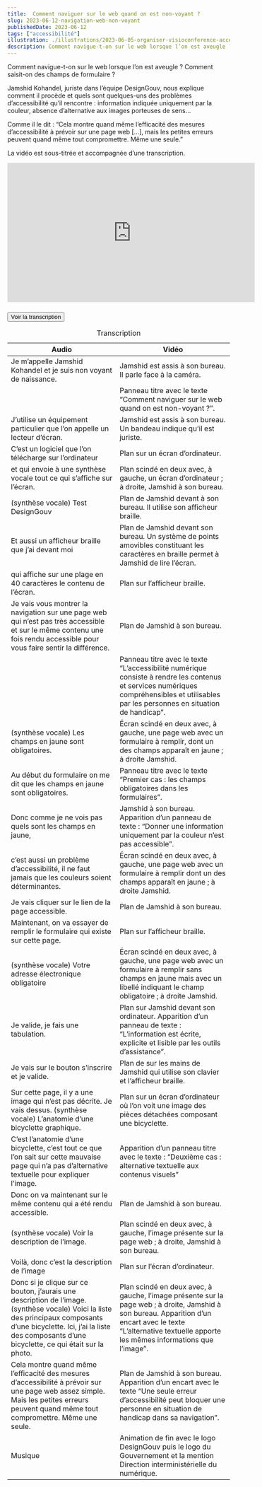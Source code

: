 ```yaml
---
title:  Comment naviguer sur le web quand on est non-voyant ?
slug: 2023-06-12-navigation-web-non-voyant
publishedDate: 2023-06-12
tags: ["accessibilité"]
illustration: ./illustrations/2023-06-05-organiser-visioconference-accessible.png
description: Comment navigue-t-on sur le web lorsque l’on est aveugle ? Comment saisit-on des champs de formulaire ?  
---
```


Comment navigue-t-on sur le web lorsque l’on est aveugle ? Comment saisit-on des champs de formulaire ? 

Jamshid Kohandel, juriste dans l’équipe DesignGouv, nous explique comment il procède et quels sont quelques-uns des problèmes d’accessibilité qu’il rencontre : information indiquée uniquement par la couleur, absence d’alternative aux images porteuses de sens… 

Comme il le dit : “Cela montre quand même l’efficacité des mesures d’accessibilité à prévoir sur une page web […], mais les petites erreurs peuvent quand même tout compromettre. Même une seule.”

La vidéo est sous-titrée et accompagnée d’une transcription.

<iframe width="560" height="315" src="https://www.youtube-nocookie.com/embed/0ani4NkrRe4" title="Lecteur vidéo YouTube" frameborder="0" allow="accelerometer; autoplay; clipboard-write; encrypted-media; gyroscope; picture-in-picture; web-share" allowfullscreen></iframe>
<section class="fr-accordion">
<h3 class="fr-accordion__title">
    <button class="fr-accordion__btn" aria-expanded="false" aria-controls="accordion-video-1">Voir la transcription</button>
</h3>
<div class="fr-collapse fr-mb-4w" id="accordion-video-1">

<div class="fr-table  fr-table--no-caption">
<table>
<caption>Transcription</caption>
<thead>
    <tr>
    <th scope="col">Audio</th>
    <th scope="col">Vidéo</th>
    </tr>
</thead>
<tbody>
    <tr>
    <td>Je m’appelle Jamshid Kohandel et je suis non voyant de naissance.</td>
    <td>Jamshid est assis à son bureau. Il parle face à la caméra.</td>
    </tr>
    <tr>
    <td></td>
    <td>Panneau titre avec le texte “Comment naviguer sur le web quand on est non-voyant ?”.</td>
    </tr>
    <tr>
    <td>J’utilise un équipement particulier que l’on appelle un lecteur d’écran.</td>
    <td>Jamshid est assis à son bureau. Un bandeau indique qu’il est juriste.</td>
    </tr>
    <tr>
    <td>C’est un logiciel que l’on télécharge sur l’ordinateur</td>
    <td>Plan sur un écran d’ordinateur.</td>
    </tr>
    <tr>
    <td>et qui envoie à une synthèse vocale tout ce qui s’affiche sur l’écran.</td>
    <td>Plan scindé en deux avec, à gauche, un écran d’ordinateur ; à droite, Jamshid à son bureau.</td>
    </tr>
    <tr>
    <td>(synthèse vocale) Test DesignGouv</td>
    <td>Plan de Jamshid devant à son bureau. Il utilise son afficheur braille.</td>
    </tr>
    <tr>
    <td>Et aussi un afficheur braille que j’ai devant moi</td>
    <td>Plan de Jamshid devant son bureau. Un système de points amovibles constituant les caractères en braille permet à Jamshid de lire l’écran.</td>
    </tr>
    <tr>
    <td>qui affiche sur une plage en 40 caractères le contenu de l’écran.</td>
    <td>Plan sur l’afficheur braille.</td>
    </tr>
    <tr>
    <td>Je vais vous montrer la navigation sur une page web qui n’est pas très accessible et sur le même contenu une fois rendu accessible pour vous faire sentir la différence.</td>
    <td>Plan de Jamshid à son bureau.</td>
    </tr>
    <tr>
    <td></td>
    <td>Panneau titre avec le texte “L’accessibilité numérique consiste à rendre les contenus et services numériques compréhensibles et utilisables par les personnes en situation de handicap”.</td>
    </tr>
    <tr>
    <td>(synthèse vocale) Les champs en jaune sont obligatoires.</td>
    <td>Écran scindé en deux avec, à gauche, une page web avec un formulaire à remplir, dont un des champs apparaît en jaune ; à droite Jamshid.</td>
    </tr>
    <tr>
    <td>Au début du formulaire on me dit que les champs en jaune sont obligatoires.</td>
    <td>Panneau titre avec le texte “Premier cas : les champs obligatoires dans les formulaires”.</td>
    </tr>
    <tr>
    <td>Donc comme je ne vois pas quels sont les champs en jaune,</td>
    <td>Jamshid à son bureau. Apparition d’un panneau de texte : “Donner une information uniquement par la couleur n’est pas accessible”.</td>
    </tr>
    <tr>
    <td>c’est aussi un problème d’accessibilité, il ne faut jamais que les couleurs soient déterminantes.</td>
    <td>Écran scindé en deux avec, à gauche, une page web avec un formulaire à remplir dont un des champs apparaît en jaune ; à droite Jamshid.</td>
    </tr>
    <tr>
    <td>Je vais cliquer sur le lien de la page accessible.</td>
    <td>Plan de Jamshid à son bureau.</td>
    </tr>
    <tr>
    <td>Maintenant, on va essayer de remplir le formulaire qui existe sur cette page.</td>
    <td>Plan sur l’afficheur braille.</td>
    </tr>
    <tr>
    <td>(synthèse vocale) Votre adresse électronique obligatoire</td>
    <td>Écran scindé en deux avec, à gauche, une page web avec un formulaire à remplir sans champs en jaune mais avec un libellé indiquant le champ obligatoire ; à droite Jamshid.</td>
    </tr>
    <tr>
    <td>Je valide, je fais une tabulation.</td>
    <td>Plan sur Jamshid devant son ordinateur. Apparition d’un panneau de texte : “L’information est écrite, explicite et lisible par les outils d’assistance”.</td>
    </tr>
    <tr>
    <td>Je vais sur le bouton s’inscrire et je valide.</td>
    <td>Plan de sur les mains de Jamshid qui utilise son clavier et l’afficheur braille.</td>
    </tr>
    <tr>
    <td>Sur cette page, il y a une image qui n’est pas décrite. Je vais dessus. (synthèse vocale) L’anatomie d’une bicyclette graphique.</td>
    <td>Plan sur un écran d’ordinateur où l’on voit une image des pièces détachées composant une bicyclette.</td>
    </tr>
    <tr>
    <td>C’est l’anatomie d’une bicyclette, c’est tout ce que l’on sait sur cette mauvaise page qui n’a pas d’alternative textuelle pour expliquer l’image.</td>
    <td>Apparition d’un panneau titre avec le texte : “Deuxième cas : alternative textuelle aux contenus visuels”</td>
    </tr>
    <tr>
    <td>Donc on va maintenant sur le même contenu qui a été rendu accessible.</td>
    <td>Plan de Jamshid à son bureau.</td>
    </tr>
    <tr>
    <td>(synthèse vocale) Voir la description de l’image.</td>
    <td>Plan scindé en deux avec, à gauche, l’image présente sur la page web ; à droite, Jamshid à son bureau.</td>
    </tr>
    <tr>
    <td>Voilà, donc c’est la description de l’image</td>
    <td>Plan sur l’écran d’ordinateur.</td>
    </tr>
    <tr>
    <td>Donc si je clique sur ce bouton, j’aurais une description de l’image. (synthèse vocale) Voici la liste des principaux composants d’une bicyclette. Ici, j’ai la liste des composants d’une bicyclette, ce qui était sur la photo.</td>
    <td>Plan scindé en deux avec, à gauche, l’image présente sur la page web ; à droite, Jamshid à son bureau. Apparition d’un encart avec le texte “L’alternative textuelle apporte les mêmes informations que l’image”.</td>
    </tr>
    <tr>
    <td>Cela montre quand même l’efficacité des mesures d’accessibilité à prévoir sur une page web assez simple. Mais les petites erreurs peuvent quand même tout compromettre. Même une seule.</td>
    <td>Plan de Jamshid à son bureau. Apparition d’un encart avec le texte “Une seule erreur d’accessibilité peut bloquer une personne en situation de handicap dans sa navigation”.</td>
    </tr>
    <tr>
    <td>Musique</td>
    <td>Animation de fin avec le logo DesignGouv puis le logo du Gouvernement et la mention Direction interministérielle du numérique.</td>
    </tr>
</tbody>
</table>
</div>

</div></section>

